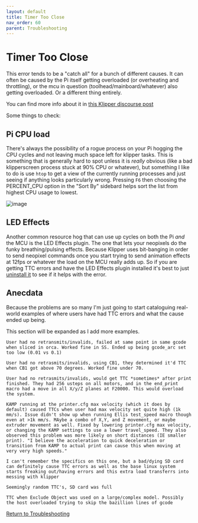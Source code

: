 ```yaml
---
layout: default 
title: Timer Too Close
nav_order: 60
parent: Troubleshooting
---
```


# Timer Too Close

This error tends to be a "catch all" for a bunch of different causes. It can often be caused by the Pi itself getting overloaded (or overheating and throttling), or the mcu in question (toolhead/mainboard/whatever) also getting overloaded. Or a different thing entirely.

You can find more info about it in [this Klipper discourse post](https://klipper.discourse.group/t/timer-too-close/6634)

Some things to check:

## Pi CPU load

There's always the possibility of a rogue process on your Pi hogging the CPU cycles and not leaving much space left for klipper tasks. This is something that is generally hard to spot unless it is *really* obvious
(like a bad klipperscreen process stuck at 90% CPU or whatever), but something I like to do is use `htop` to get a view of the currently running processes and just seeing if anything looks particularly wrong. Pressing
`F6` then choosing the PERCENT_CPU option in the "Sort By" sidebard helps sort the list from highest CPU usage to lowest.

![image](https://github.com/user-attachments/assets/cc61761f-2e5b-4adc-a9f3-9744af4a8b87)

## LED Effects

Another common resource hog that can use up cycles on both the Pi *and* the MCU is the LED Effects plugin. The one that lets your neopixels do the funky breathing/pulsing effects. Because Klipper uses bit-banging in
order to send neopixel commands once you start trying to send animation effects at 12fps or whatever the load on the MCU really adds up. So if you are getting TTC errors and have the LED Effects plugin installed it's
best to just [uninstall it](https://github.com/julianschill/klipper-led_effect?tab=readme-ov-file#uninstall) to see if it helps with the error.

## Anecdata

Because the problems are so many I'm just going to start cataloguing real-world examples of where users have had TTC errors and what the cause ended up being.

This section will be expanded as I add more examples.


`User had no retransmits/invalids, failed at same point in same gcode when sliced in orca. Worked fine in SS. Ended up being gcode_arc set too low (0.01 vs 0.1)`

`User had no retrasmits/invalids, using CB1, they determined it'd TTC when CB1 got above 70 degrees. Worked fine under 70.`

`User had no retrasmits/invalids, would get TTC *sometimes* after print finished. They had 256 usteps on all motors, and in the end_print macro had a move in all X/y/Z planes at F20000. This would overload the system. `


`KAMP running at the printer.cfg max velocity (which it does by default) caused TTCs when user had max velocity set quite high (1k mm/s). Issue didn't show up when running Ellis test_speed macro though even at >1k mm/s. MAybe a combo of X,Y, and Z movement, or maybe extruder movement as well. Fixed by lowering printer.cfg max velocity, or changing the KAMP settings to use a lower travel_speed.
They also observed this problem was more likely on short distances (IE smaller print). "I believe the acceleration to quick deceleration or transition from KAMP to actual print can cause this when moving at very very high speeds."`

`I can't remember the specifics on this one, but a bad/dying SD card can definitely cause TTC errors as well as the base linux system starts freaking out/having errors and this extra load transferrs into messing with klipper`

`Seemingly random TTC's, SD card was full`

`TTC when Exclude Object was used on a large/complex model. Possibly the host overloaded trying to skip the bazillion lines of gcode`

[Return to Troubleshooting](../troubleshooting.md)

